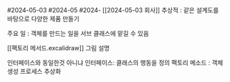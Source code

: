 #2024-05-03 #2024-05 #2024- [[2024-05-03 회사]]
추상적 : 같은 설계도를 바탕으로 다양한 제품 만들기 

주요 일 : 객체를 만드는 일을 서브 클래스에 맡길 수 있음


[[팩토리 메서드.excalidraw]] 그림 설명


인터페이스와 동일한것 아니냐
인터페이스: 클래스의 행동을 정의
팩토리 메소드 : 객체 생성 프로세스 추상화

